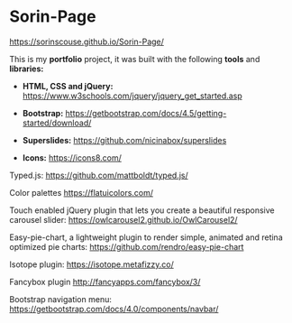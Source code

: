 # Sorin-Page
https://sorinscouse.github.io/Sorin-Page/

This is my **portfolio** project, it was built with the following **tools** and **libraries:**

* **HTML, CSS and jQuery:** 
https://www.w3schools.com/jquery/jquery_get_started.asp

* **Bootstrap:** 
https://getbootstrap.com/docs/4.5/getting-started/download/

* **Superslides:**
https://github.com/nicinabox/superslides

* **Icons:**
https://icons8.com/

Typed.js:
https://github.com/mattboldt/typed.js/

Color palettes
https://flatuicolors.com/

Touch enabled jQuery plugin that lets you create a beautiful responsive carousel slider:
https://owlcarousel2.github.io/OwlCarousel2/

Easy-pie-chart, a lightweight plugin to render simple, animated and retina optimized pie charts:
https://github.com/rendro/easy-pie-chart

Isotope plugin:
https://isotope.metafizzy.co/

Fancybox plugin
http://fancyapps.com/fancybox/3/

Bootstrap navigation menu:
https://getbootstrap.com/docs/4.0/components/navbar/
